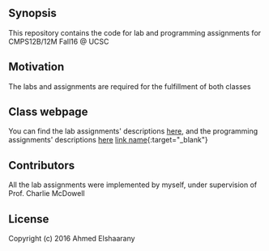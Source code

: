 ## Synopsis

This repository contains the code for lab and programming assignments for CMPS12B/12M Fall16 @ UCSC

## Motivation

The labs and assignments are required for the fulfillment of both classes

## Class webpage

You can find the lab assignments' descriptions [here](https://cmps012b-fall16-01.courses.soe.ucsc.edu/labs), and the programming assignments' descriptions [here](https://cmps012b-fall16-01.courses.soe.ucsc.edu/programs)
[link name](google.com){:target="_blank"}

## Contributors

All the lab assignments were implemented by myself, under supervision of Prof. Charlie McDowell

## License

Copyright (c) 2016 Ahmed Elshaarany


